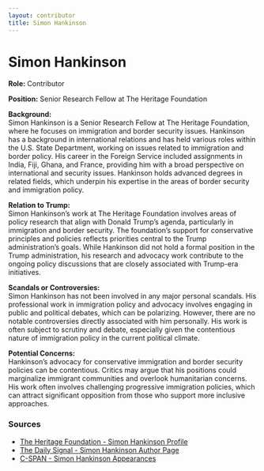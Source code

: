 ```yaml
---
layout: contributor  
title: Simon Hankinson  
---
```


# Simon Hankinson

**Role:** Contributor

**Position:** Senior Research Fellow at The Heritage Foundation

**Background:**  
Simon Hankinson is a Senior Research Fellow at The Heritage Foundation, where he focuses on immigration and border security issues. Hankinson has a background in international relations and has held various roles within the U.S. State Department, working on issues related to immigration and border policy. His career in the Foreign Service included assignments in India, Fiji, Ghana, and France, providing him with a broad perspective on international and security issues. Hankinson holds advanced degrees in related fields, which underpin his expertise in the areas of border security and immigration policy.

**Relation to Trump:**  
Simon Hankinson’s work at The Heritage Foundation involves areas of policy research that align with Donald Trump’s agenda, particularly in immigration and border security. The foundation’s support for conservative principles and policies reflects priorities central to the Trump administration’s goals. While Hankinson did not hold a formal position in the Trump administration, his research and advocacy work contribute to the ongoing policy discussions that are closely associated with Trump-era initiatives.

**Scandals or Controversies:**  
Simon Hankinson has not been involved in any major personal scandals. His professional work in immigration policy and advocacy involves engaging in public and political debates, which can be polarizing. However, there are no notable controversies directly associated with him personally. His work is often subject to scrutiny and debate, especially given the contentious nature of immigration policy in the current political climate.

**Potential Concerns:**  
Hankinson’s advocacy for conservative immigration and border security policies can be contentious. Critics may argue that his positions could marginalize immigrant communities and overlook humanitarian concerns. His work often involves challenging progressive immigration policies, which can attract significant opposition from those who support more inclusive approaches.

### Sources
- [The Heritage Foundation - Simon Hankinson Profile](https://www.heritage.org/staff/simon-hankinson)
- [The Daily Signal - Simon Hankinson Author Page](https://www.dailysignal.com/author/simon-hankinson/)
- [C-SPAN - Simon Hankinson Appearances](https://www.c-span.org/person/?simonhankinson)
